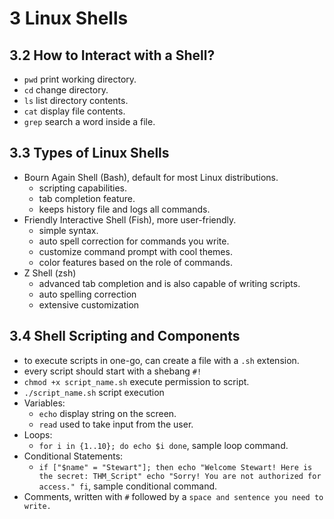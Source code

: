 # 3 Linux Shells

## 3.2 How to Interact with a Shell?
- `pwd` print working directory.
- `cd` change directory.
- `ls` list directory contents.
- `cat` display file contents.
- `grep` search a word inside a file.

## 3.3 Types of Linux Shells
- Bourn Again Shell (Bash), default for most Linux distributions.
    - scripting capabilities.
    - tab completion feature.
    - keeps history file and logs all commands.
- Friendly Interactive Shell (Fish), more user-friendly.
    - simple syntax.
    - auto spell correction for commands you write.
    - customize command prompt with cool themes.
    - color features based on the role of commands.
- Z Shell (zsh)
    - advanced tab completion and is also capable of writing scripts.
    - auto spelling correction
    - extensive customization

## 3.4 Shell Scripting and Components
- to execute scripts in one-go, can create a file with a `.sh` extension.
- every script should start with a shebang `#!`
- `chmod +x script_name.sh` execute permission to script.
- `./script_name.sh` script execution
- Variables:
    - `echo` display string on the screen.
    - `read` used to take input from the user.
- Loops:
    - `for i in {1..10}; do echo $i done`, sample loop command.
- Conditional Statements:
    - `if ["$name" = "Stewart"]; then echo "Welcome Stewart! Here is the secret: THM_Script" echo "Sorry! You are not authorized for access." fi`, sample conditional command.
- Comments, written with `#` followed by a `space and sentence you need to write.`
